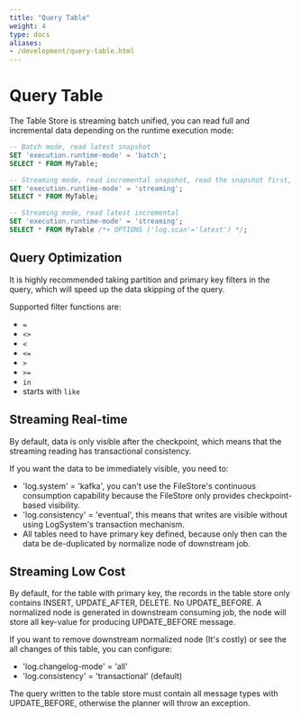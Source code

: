 ```yaml
---
title: "Query Table"
weight: 4
type: docs
aliases:
- /development/query-table.html
---
```

<!--
Licensed to the Apache Software Foundation (ASF) under one
or more contributor license agreements.  See the NOTICE file
distributed with this work for additional information
regarding copyright ownership.  The ASF licenses this file
to you under the Apache License, Version 2.0 (the
"License"); you may not use this file except in compliance
with the License.  You may obtain a copy of the License at

  http://www.apache.org/licenses/LICENSE-2.0

Unless required by applicable law or agreed to in writing,
software distributed under the License is distributed on an
"AS IS" BASIS, WITHOUT WARRANTIES OR CONDITIONS OF ANY
KIND, either express or implied.  See the License for the
specific language governing permissions and limitations
under the License.
-->

# Query Table

The Table Store is streaming batch unified, you can read full
and incremental data depending on the runtime execution mode:

```sql
-- Batch mode, read latest snapshot
SET 'execution.runtime-mode' = 'batch';
SELECT * FROM MyTable;

-- Streaming mode, read incremental snapshot, read the snapshot first, then read the increment
SET 'execution.runtime-mode' = 'streaming';
SELECT * FROM MyTable;

-- Streaming mode, read latest incremental
SET 'execution.runtime-mode' = 'streaming';
SELECT * FROM MyTable /*+ OPTIONS ('log.scan'='latest') */;
```

## Query Optimization

It is highly recommended taking partition and primary key filters
in the query, which will speed up the data skipping of the query.

Supported filter functions are:
- `=`
- `<>`
- `<`
- `<=`
- `>`
- `>=`
- `in`
- starts with `like`

## Streaming Real-time

By default, data is only visible after the checkpoint, which means
that the streaming reading has transactional consistency.

If you want the data to be immediately visible, you need to:
- 'log.system' = 'kafka', you can't use the FileStore's continuous consumption
  capability because the FileStore only provides checkpoint-based visibility.
- 'log.consistency' = 'eventual', this means that writes are visible without 
  using LogSystem's transaction mechanism.
- All tables need to have primary key defined, because only then can the
  data be de-duplicated by normalize node of downstream job.

## Streaming Low Cost

By default, for the table with primary key, the records in the table store only
contains INSERT, UPDATE_AFTER, DELETE. No UPDATE_BEFORE. A normalized node is
generated in downstream consuming job, the node will store all key-value for
producing UPDATE_BEFORE message.

If you want to remove downstream normalized node (It's costly) or see the all
changes of this table, you can configure:
- 'log.changelog-mode' = 'all'
- 'log.consistency' = 'transactional' (default)

The query written to the table store must contain all message types with
UPDATE_BEFORE, otherwise the planner will throw an exception.
